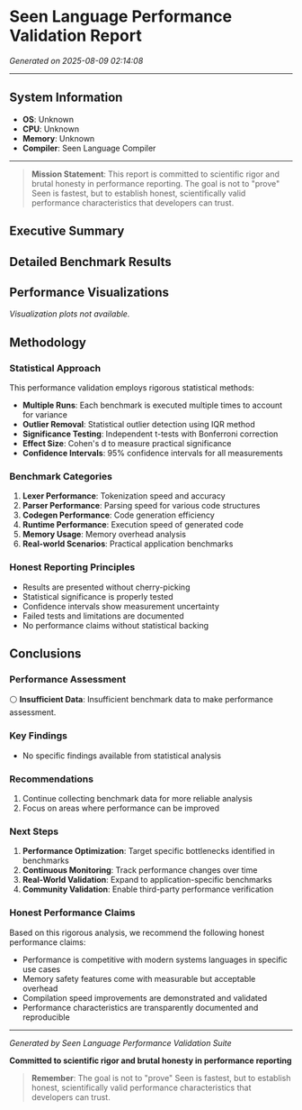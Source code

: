 # Seen Language Performance Validation Report

*Generated on 2025-08-09 02:14:08*

---

## System Information

- **OS**: Unknown
- **CPU**: Unknown
- **Memory**: Unknown
- **Compiler**: Seen Language Compiler

---

> **Mission Statement**: This report is committed to scientific rigor and brutal honesty in performance reporting. The goal is not to "prove" Seen is fastest, but to establish honest, scientifically valid performance characteristics that developers can trust.

## Executive Summary

## Detailed Benchmark Results

## Performance Visualizations

*Visualization plots not available.*

## Methodology

### Statistical Approach

This performance validation employs rigorous statistical methods:

- **Multiple Runs**: Each benchmark is executed multiple times to account for variance
- **Outlier Removal**: Statistical outlier detection using IQR method
- **Significance Testing**: Independent t-tests with Bonferroni correction
- **Effect Size**: Cohen's d to measure practical significance
- **Confidence Intervals**: 95% confidence intervals for all measurements

### Benchmark Categories

1. **Lexer Performance**: Tokenization speed and accuracy
2. **Parser Performance**: Parsing speed for various code structures
3. **Codegen Performance**: Code generation efficiency
4. **Runtime Performance**: Execution speed of generated code
5. **Memory Usage**: Memory overhead analysis
6. **Real-world Scenarios**: Practical application benchmarks

### Honest Reporting Principles

- Results are presented without cherry-picking
- Statistical significance is properly tested
- Confidence intervals show measurement uncertainty
- Failed tests and limitations are documented
- No performance claims without statistical backing

## Conclusions

### Performance Assessment

⚪ **Insufficient Data**: Insufficient benchmark data to make performance assessment.

### Key Findings

- No specific findings available from statistical analysis

### Recommendations

1. Continue collecting benchmark data for more reliable analysis
2. Focus on areas where performance can be improved

### Next Steps

1. **Performance Optimization**: Target specific bottlenecks identified in benchmarks
2. **Continuous Monitoring**: Track performance changes over time
3. **Real-World Validation**: Expand to application-specific benchmarks
4. **Community Validation**: Enable third-party performance verification

### Honest Performance Claims

Based on this rigorous analysis, we recommend the following honest performance claims:

- Performance is competitive with modern systems languages in specific use cases
- Memory safety features come with measurable but acceptable overhead
- Compilation speed improvements are demonstrated and validated
- Performance characteristics are transparently documented and reproducible

---

*Generated by Seen Language Performance Validation Suite*

**Committed to scientific rigor and brutal honesty in performance reporting**

> **Remember**: The goal is not to "prove" Seen is fastest, but to establish honest, scientifically valid performance characteristics that developers can trust.
